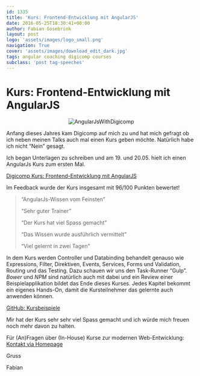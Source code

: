 ```yaml
---
id: 1335
title: 'Kurs: Frontend-Entwicklung mit AngularJS'
date: 2016-05-25T18:30:41+00:00
author: Fabian Gosebrink
layout: post
logo: 'assets/images/logo_small.png'
navigation: True
cover: 'assets/images/download_edit_dark.jpg'
tags: angular coaching digicomp courses
subclass: 'post tag-speeches'
---
```


# Kurs: Frontend-Entwicklung mit AngularJS

<center>
  <img src="{{site.baseurl}}assets/images/Angular_With_Digicomp.png" alt="AngularJsWithDigicomp" title="AngularJsWithDigicomp" />
</center>

Anfang dieses Jahres kam Digicomp auf mich zu und hat mich gefragt ob ich neben meinen Talks auch mal einen Kurs geben möchte. Natürlich habe ich nicht &#8220;Nein&#8221; gesagt.

Ich began Unterlagen zu schreiben und am 19. und 20.05. hielt ich einen AngularJs Kurs zum ersten Mal.

[Digicomp Kurs: Frontend-Entwicklung mit AngularJS](https://www.digicomp.ch/weiterbildung/softwareentwicklungs-trainings/web-und-mobile-app-entwicklung/webentwicklung/frontend-entwicklung-mit-angularjs)

Im Feedback wurde der Kurs insgesamt mit 96/100 Punkten bewertet!

> &#8220;AngularJs-Wissen vom Feinsten&#8221;
> 
> &#8220;Sehr guter Trainer&#8221;
> 
> &#8220;Der Kurs hat viel Spass gemacht&#8221;
> 
> &#8220;Das Wissen wurde ausführlich vermittelt&#8221;
> 
> &#8220;Viel gelernt in zwei Tagen&#8221; 

In dem Kurs werden Controller und Databinding behandelt genauso wie Expressions, Filter, Direktiven, Events, Services, Forms und Validation, Routing und das Testing. Dazu schauen wir uns den Task-Runner &#8220;Gulp&#8221;. _Bower_ und _NPM_ sind natürlich auch mit dabei und ein Review einer Beispielapplikation bildet das Ende dieses Kurses. Jedes Kapitel bekommt ein eigenes Hands-On, damit die Kursteilnehmer das gelernte auch anwenden können.

[GitHub: Kursbeispiele](https://github.com/FabianGosebrink/Angular1-And-Angular2-Tutorials-With-Demo-App)

Mir hat der Kurs sehr sehr viel Spass gemacht und ich würde mich freuen noch mehr davon zu halten.

Für (An)Fragen über (In-House) Kurse zur modernen Web-Entwicklung: [Kontakt via Homepage](http://fabian-gosebrink.com/)

Gruss

Fabian
